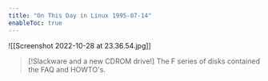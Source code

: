 ```yaml
---
title: "On This Day in Linux 1995-07-14"
enableToc: true
---
```

![[Screenshot 2022-10-28 at 23.36.54.jpg]]

>[!Slackware and a new CDROM drive!]
>The F series of disks contained the  FAQ and HOWTO's.